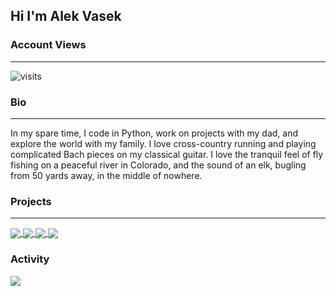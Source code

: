 ## Hi I'm Alek Vasek
### Account Views
---

![visits](https://visit-counter.vercel.app/counter.png?page=https%3A%2F%2Fgithub.com%2Falekthegenius&s=40&c=00ff00&bg=00000000&no=2&ff=digi)

### Bio
---
In my spare time, I code in Python, work on projects with my dad, and explore the world with my family. I love cross-country running and playing complicated Bach pieces on my classical guitar. I love the tranquil feel of fly fishing on a peaceful river in Colorado, and the sound of an elk, bugling from 50 yards away, in the middle of nowhere.

### Projects
---
<a href="https://github.com/alekthegenius/Woof">
  <img align="center" src="https://github-readme-stats-vercel-tdho.vercel.app/api/pin/?username=alekthegenius&repo=Woof&theme=transparent&hide_border=true" />
</a>
<a href="https://github.com/alekthegenius/Perky">
  <img align="center" src="https://github-readme-stats-vercel-tdho.vercel.app/api/pin/?username=alekthegenius&repo=Perky&theme=transparent&hide_border=true" />
</a>
<a href="https://github.com/alekthegenius/Raspberry-Pi-Digital-Camera">
  <img align="center" src="https://github-readme-stats-vercel-tdho.vercel.app/api/pin/?username=alekthegenius&repo=Raspberry-Pi-Digital-Camera&theme=transparent&hide_border=true" />
</a>
<a href="https://github.com/alekthegenius/tech">
  <img align="center" src="https://github-readme-stats-vercel-tdho.vercel.app/api/pin/?username=alekthegenius&repo=tech&theme=transparent&hide_border=true" />
</a>

### Activity
<a href="https://wakatime.com"><img src="https://wakatime.com/share/@alekthegenius/94adb49e-0006-48d5-bf43-a488186223f5.png" /></a>
